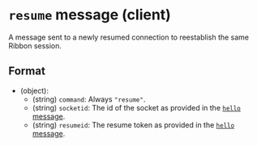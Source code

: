 # `resume` message (client)

A message sent to a newly resumed connection to reestablish the same Ribbon session.

## Format

* (object):
    * (string) `command`: Always `"resume"`.
    * (string) `socketid`: The id of the socket as provided in the [`hello` message](server_hello.md).
    * (string) `resumeid`: The resume token as provided in the [`hello` message](server_hello.md).
